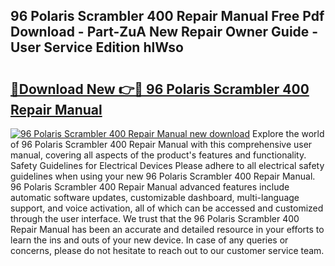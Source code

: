## 96 Polaris Scrambler 400 Repair Manual Free Pdf Download - Part-ZuA New Repair Owner Guide - User Service Edition hlWso

# <h2><a href="http://bc49695.oget.top/?id=96+Polaris+Scrambler+400+Repair+Manual">🔗Download New 👉🔴 96 Polaris Scrambler 400 Repair Manual</a></h2>

[![96 Polaris Scrambler 400 Repair Manual new download](https://i.imgur.com/5g1atiW.png)](http://bc49695.oget.top/?id=96+Polaris+Scrambler+400+Repair+Manual)
Explore the world of 96 Polaris Scrambler 400 Repair Manual with this comprehensive user manual, covering all aspects of the product's features and functionality. Safety Guidelines for Electrical Devices Please adhere to all electrical safety guidelines when using your new 96 Polaris Scrambler 400 Repair Manual. 96 Polaris Scrambler 400 Repair Manual advanced features include automatic software updates, customizable dashboard, multi-language support, and voice activation, all of which can be accessed and customized through the user interface. We trust that the 96 Polaris Scrambler 400 Repair Manual has been an accurate and detailed resource in your efforts to learn the ins and outs of your new device. In case of any queries or concerns, please do not hesitate to reach out to our customer service team.
